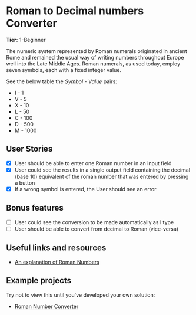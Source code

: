 # Roman to Decimal numbers Converter

**Tier:** 1-Beginner

The numeric system represented by Roman numerals originated in ancient Rome and remained the
usual way of writing numbers throughout Europe well into the Late Middle Ages.
Roman numerals, as used today, employ seven symbols, each with a fixed integer value.

See the below table the _Symbol - Value_ pairs:

-   I - 1
-   V - 5
-   X - 10
-   L - 50
-   C - 100
-   D - 500
-   M - 1000

## User Stories

-   [x] User should be able to enter one Roman number in an input field
-   [x] User could see the results in a single output field containing the decimal (base 10) equivalent of the roman number that was entered by pressing a button
-   [x] If a wrong symbol is entered, the User should see an error

## Bonus features

-   [ ] User could see the conversion to be made automatically as I type
-   [ ] User should be able to convert from decimal to Roman (vice-versa)

## Useful links and resources

-   [An explanation of Roman Numbers](https://en.wikipedia.org/wiki/Roman_numerals)

## Example projects

Try not to view this until you've developed your own solution:

-   [Roman Number Converter](https://www.calculatorsoup.com/calculators/conversions/roman-numeral-converter.php)
